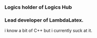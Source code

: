 ### Logics holder of Logics Hub
### Lead developer of LambdaLatex.
i know a bit of C++ but i currently suck at it.
